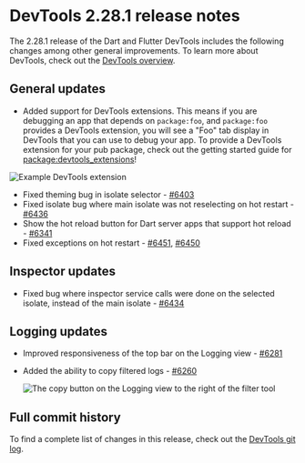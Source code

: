 # DevTools 2.28.1 release notes

The 2.28.1 release of the Dart and Flutter DevTools
includes the following changes among other general improvements.
To learn more about DevTools, check out the
[DevTools overview](https://docs.flutter.dev/tools/devtools/overview).

## General updates

* Added support for DevTools extensions.
  This means if you are debugging an app that depends on `package:foo`,
  and `package:foo` provides a DevTools extension,
  you will see a "Foo" tab display in DevTools
  that you can use to debug your app.
  To provide a DevTools extension for your pub package,
  check out the getting started guide for
  [package:devtools_extensions](https://pub.dev/packages/devtools_extensions)!

![Example DevTools extension](/tools/devtools/release-notes/images-2.28.1/example_devtools_extension.png "Example DevTools extension for package:foo_package")

* Fixed theming bug in isolate selector -
  [#6403](https://github.com/flutter/devtools/pull/6403)
* Fixed isolate bug where main isolate was not reselecting on hot restart -
  [#6436](https://github.com/flutter/devtools/pull/6436)
* Show the hot reload button for Dart server apps that support hot reload -
  [#6341](https://github.com/flutter/devtools/pull/6341)
* Fixed exceptions on hot restart -
  [#6451](https://github.com/flutter/devtools/pull/6451),
  [#6450](https://github.com/flutter/devtools/pull/6450)

## Inspector updates

* Fixed bug where inspector service calls were done on the selected isolate,
  instead of the main isolate -
  [#6434](https://github.com/flutter/devtools/pull/6434)

## Logging updates

* Improved responsiveness of the top bar on the Logging view -
  [#6281](https://github.com/flutter/devtools/pull/6281)

* Added the ability to copy filtered logs -
  [#6260](https://github.com/flutter/devtools/pull/6260)

  ![The copy button on the Logging view to the right of the filter tool](/tools/devtools/release-notes/images-2.28.1/logger_copy.png "The Logging view copy button")

## Full commit history

To find a complete list of changes in this release, check out the
[DevTools git log](https://github.com/flutter/devtools/tree/v2.28.1).
